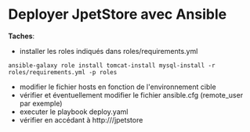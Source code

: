 # Deployer JpetStore avec Ansible

**Taches**:

- installer les roles indiqués dans roles/requirements.yml 

```
ansible-galaxy role install tomcat-install mysql-install -r roles/requirements.yml -p roles
```

- modifier le fichier hosts en fonction de l'environnement cible
- vérifier et éventuellement modifier le fichier ansible.cfg (remote_user par exemple)
- executer le playbook deploy.yaml
- vérifier en accédant à http://<host-cible>/jpetstore
